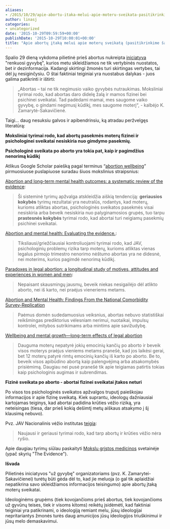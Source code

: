 ```yaml
---
aliases:
- /2015/10/29/apie-abortu-itaka-melui-apie-moteru-sveikata-pasitikrinkime-saltinius/
author: linasj
categories:
- uncategorized
date: '2015-10-29T09:59:59+00:00'
publishDate: '2015-10-29T10:00:01+00:00'
title: "Apie abortų įtaką melui apie moterų sveikatą (pasitikrinkime šaltinius)"
---
```

Spalio 29 dieną vykdoma pilietinė prieš abortus nukreipta [iniciatyva](http://pranesimai.elta.lt/news/public_view/113464) "renkuosi gyvybę", kurios metu skleidžiamos ne tik vertybinės nuostatos, bet ir dezinformacija. Kadangi skirtingi žmonės turi skirtingas vertybes, tai dėl jų nesiginčysiu. O štai faktiniai teiginiai yra nuostabus dalykas - juos galima patikrinti ir ištirti:

> „Abortas – tai ne tik negimusio vaiko gyvybės nutraukimas. Moksliniai tyrimai rodo, kad abortas daro didelę žalą ir mamos fizinei bei psichinei sveikatai. Tad padėdami mamai, mes saugome vaiko gyvybę, o gindami negimusį kūdikį, mes saugome moterį“, - kalbėjo K. Zamarytė-Sakavičienė.


Taigi... daug nesuksiu galvos ir apibendrinsiu, ką atradau peržvelgęs literatūrą:

**Moksliniai tyrimai rodo, kad abortų pasekmės moterų fizinei ir psichologinei sveikatai nesiskiria nuo gimdymo pasekmių.**

**Psichologinė sveikata po aborto yra tokia pat, kaip ir pagimdžius nenorimą kūdikį**

Atlikus Google Scholar paiešką pagal terminus “[abortion wellbeing](https://scholar.google.com/scholar?start=50&q=abortion+wellbeing&hl=en&as_sdt=0,5)” pirmuosiuose puslapiuose suradau šiuos mokslinius straipsnius:

[Abortion and long-term mental health outcomes: a systematic review of the evidence](http://www.sciencedirect.com/science/article/pii/S0010782408003697):

> Ši sisteminė tyrimų apžvalga atskleidžia aiškią tendenciją: **geriausios kokybės** tyrimų rezultatai yra neutralūs, rodantys, kad moterų, kurioms atliktas abortas, psichologinės sveikatos pasekmės visai nesiskiria arba beveik nesiskiria nuo palyginamosios grupės, tuo tarpu **prastesnės kokybės** tyrimai rodo, kad abortai turi neigiamų pasekmių psichinei sveikatai.

[Abortion and mental health: Evaluating the evidence.](http://psycnet.apa.org/journals/amp/64/9/863/):

> Tiksliausi/griežčiausiai kontroliuojami tyrimai rodo, kad JAV, psichologinių problemų rizika tarp moterų, kurioms atliktas vienas legalus pirmojo trimestro nenorimo nėštumo abortas yra ne didesnė, nei moterims, kurios pagimdė nenorimą kūdikį.


[Paradoxes in legal abortion: a longitudinal study of motives, attitudes and experiences in women and men](<http://www.diva-portal.org/smash/record.jsf?pid=diva2%3A442116&dswid=-4815>):

> Nepaisant skausmingų jausmų, beveik niekas nesigailėjo dėl atlikto aborto, nei iš karto, nei praėjus vieneriems metams.

[Abortion and Mental Health: Findings From the National Comorbidity Survey-Replication](http://www.ncbi.nlm.nih.gov/pmc/articles/PMC3929105/)

> Paėmus domėn sudedamuosius veiksnius, abortas nebuvo statistiškai reikšmingas prediktorius vėlesniam nerimui, nuotaikai, impulsų kontrolei, mitybos sutrikimams arba mintims apie savižudybę.

[Wellbeing and mental growth—long-term effects of legal abortion](http://www.sciencedirect.com/science/article/pii/S0277953603004672)

> Dauguma moterų nepatyrė jokių emocinių kančių po aborto ir beveik visos moterys praėjus vieniems metams pranešė, kad jos laikėsi gerai, bet 12 moterų patyrė rimtų emocinių kančių iš karto po aborto. Be to, beveik visos apibūdino abortą kaip palengvėjimą arba atsakomybės prisiėmimą. Daugiau nei pusė pranešė tik apie teigiamas patirtis tokias kaip psichologinis augimas ir subrendimas.


**Fizinė sveikata po aborto - abortai fizinei sveikatai įtakos neturi**

Po visos tos psichologinės sveikatos apžvalgos truputį paieškojau informacijos ir apie fizinę sveikatą. Kiek suprantu, ideologų dažniausiai kartojamas teiginys, kad abortai padidina krūties vėžio riziką, yra neteisingas (tiesa, dar prieš kokią dešimtį metų aiškaus atsakymo į šį klausimą nebuvo).

Pvz. JAV Nacionalinis vėžio institutas [teigia](http://www.cancer.gov/types/breast/abortion-miscarriage-risk):

> Naujausi ir geriausi tyrimai rodo, kad tarp abortų ir krūties vėžio nėra ryšio.

Apie daugiau tyrimų siūlau paskaityti [Mokslu grįstos medicinos](https://www.sciencebasedmedicine.org/abortion-and-breast-cancer-the-manufactroversy-that-wont-die/) svetainėje (ypač skyrių "The Evidence").

**Išvada**

Pilietinės iniciatyvos "už gyvybę" organizatoriams (pvz. K. Zamarytei-Sakavičienei) turėtų būti gėda dėl to, kad jie meluoja (o gal tik aplaidžiai nepatikrina savo skleidžiamos informacijos teisingumo) apie abortų įtaką moterų sveikatai.

Ideologinėms grupėms (tiek kovojančioms prieš abortus, tiek kovojančioms už gyvūnų teises, tiek ir visoms kitoms) reikėtų įsidėmėti, kad faktiniai teiginiai yra patikrinami, o ideologiją remiant melu, jūsų ideologijai nepritariantys žmonės turės daug amunicijos jūsų ideologijos triuškinimui ir jūsų melo demaskavimui.
